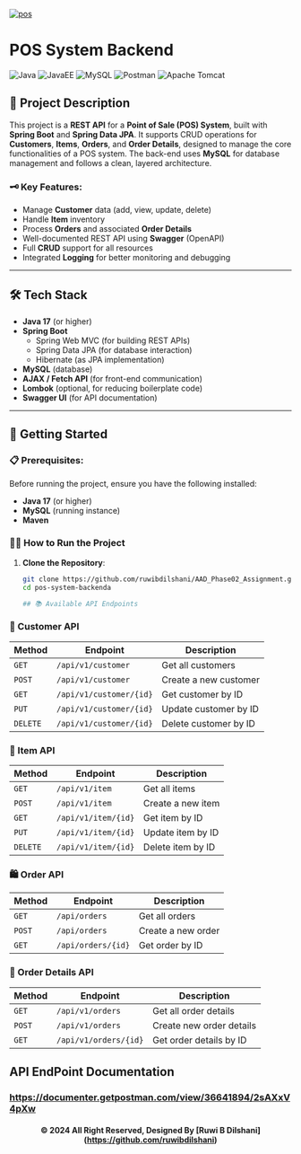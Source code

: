 <a href="https://git.io/typing-svg"><img src="https://readme-typing-svg.herokuapp.com?font=Fira+Code&weight=600&size=50&pause=1000&center=true&vCenter=true&color=green&width=835&height=70&lines=🛒+POS+System+REST+API" alt="pos" /></a>

# POS System Backend
![Java](https://img.shields.io/badge/Java-ED8B00?style=for-the-badge&logo=java&logoColor=white)
![JavaEE](https://img.shields.io/badge/JavaEE-6DB33F?style=for-the-badge&logo=java&logoColor=white)
![MySQL](https://img.shields.io/badge/MySQL-4479A1?style=for-the-badge&logo=mysql&logoColor=white)
![Postman](https://img.shields.io/badge/Postman-FF6C37?style=for-the-badge&logo=postman&logoColor=white)
![Apache Tomcat](https://img.shields.io/badge/Apache%20Tomcat-F8DC75?style=for-the-badge&logo=apache-tomcat&logoColor=black)


## 📜 Project Description
This project is a **REST API** for a **Point of Sale (POS) System**, built with **Spring Boot** and **Spring Data JPA**. It supports CRUD operations for **Customers**, **Items**, **Orders**, and **Order Details**, designed to manage the core functionalities of a POS system. The back-end uses **MySQL** for database management and follows a clean, layered architecture.

### 🗝 Key Features:
- Manage **Customer** data (add, view, update, delete)
- Handle **Item** inventory
- Process **Orders** and associated **Order Details**
- Well-documented REST API using **Swagger** (OpenAPI)
- Full **CRUD** support for all resources
- Integrated **Logging** for better monitoring and debugging

---

## 🛠️ Tech Stack
- **Java 17** (or higher)
- **Spring Boot**
  - Spring Web MVC (for building REST APIs)
  - Spring Data JPA (for database interaction)
  - Hibernate (as JPA implementation)
- **MySQL** (database)
- **AJAX / Fetch API** (for front-end communication)
- **Lombok** (optional, for reducing boilerplate code)
- **Swagger UI** (for API documentation)
  
---

## 🚀 Getting Started

### 📋 Prerequisites:
Before running the project, ensure you have the following installed:
- **Java 17** (or higher)
- **MySQL** (running instance)
- **Maven**

### 🏃‍♂️ How to Run the Project

1. **Clone the Repository**:
   ```bash
   git clone https://github.com/ruwibdilshani/AAD_Phase02_Assignment.git
   cd pos-system-backenda

   ## 📚 Available API Endpoints

### 🔗 Customer API
| Method   | Endpoint                    | Description                    |
|----------|-----------------------------|--------------------------------|
| `GET`    | `/api/v1/customer`             | Get all customers               |
| `POST`   | `/api/v1/customer`             | Create a new customer           |
| `GET`    | `/api/v1/customer/{id}`        | Get customer by ID              |
| `PUT`    | `/api/v1/customer/{id}`        | Update customer by ID           |
| `DELETE` | `/api/v1/customer/{id}`        | Delete customer by ID           |

### 🛒 Item API
| Method   | Endpoint                    | Description                    |
|----------|-----------------------------|--------------------------------|
| `GET`    | `/api/v1/item`                 | Get all items                   |
| `POST`   | `/api/v1/item`                 | Create a new item               |
| `GET`    | `/api/v1/item/{id}`            | Get item by ID                  |
| `PUT`    | `/api/v1/item/{id}`            | Update item by ID               |
| `DELETE` | `/api/v1/item/{id}`            | Delete item by ID               |

### 🛍️ Order API
| Method   | Endpoint                    | Description                    |
|----------|-----------------------------|--------------------------------|
| `GET`    | `/api/orders`                | Get all orders                  |
| `POST`   | `/api/orders`                | Create a new order              |
| `GET`    | `/api/orders/{id}`           | Get order by ID                 |

### 🧾 Order Details API
| Method   | Endpoint                    | Description                    |
|----------|-----------------------------|--------------------------------|
| `GET`    | `/api/v1/orders`         | Get all order details           |
| `POST`   | `/api/v1/orders`         | Create new order details        |
| `GET`    | `/api/v1/orders/{id}`    | Get order details by ID         |


## API EndPoint Documentation

### https://documenter.getpostman.com/view/36641894/2sAXxV4pXw



<div align="center">

#### © 2024 All Right Reserved, Designed By [Ruwi B Dilshani] (https://github.com/ruwibdilshani)

</div>






